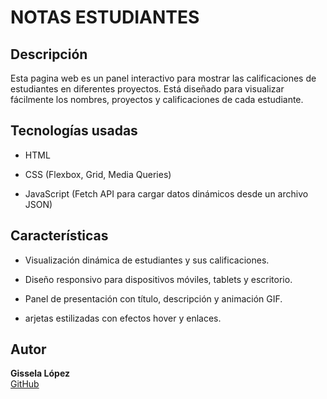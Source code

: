 # NOTAS ESTUDIANTES

## Descripción
Esta pagina web es un panel  interactivo para mostrar las calificaciones de estudiantes en diferentes proyectos. Está diseñado para visualizar fácilmente los nombres, proyectos y calificaciones de cada estudiante.

## Tecnologías usadas
- HTML

- CSS (Flexbox, Grid, Media Queries)

- JavaScript (Fetch API para cargar datos dinámicos desde un archivo JSON)



## Características
- Visualización dinámica de estudiantes y sus calificaciones.

- Diseño responsivo para dispositivos móviles, tablets y escritorio.

- Panel de presentación con título, descripción y animación GIF.

- arjetas estilizadas con efectos hover y enlaces.

## Autor
**Gissela López**  
[GitHub](https://github.com/gisslopez02)  
